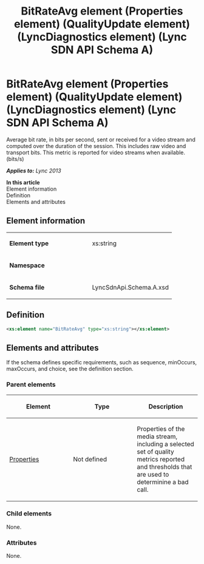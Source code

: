﻿---
title: BitRateAvg element (Properties element) (QualityUpdate element) (LyncDiagnostics element) (Lync SDN API Schema A)
TOCTitle: BitRateAvg element
ms:assetid: e8dff2ed-d78d-d366-e615-fc3d8059dba6
ms:mtpsurl: https://msdn.microsoft.com/en-us/library/Dn454992(v=office.15)
ms:contentKeyID: 57260871
ms.date: 07/24/2014
mtps_version: v=office.15
dev_langs:
- xml
---

# BitRateAvg element (Properties element) (QualityUpdate element) (LyncDiagnostics element) (Lync SDN API Schema A)

Average bit rate, in bits per second, sent or received for a video stream and computed over the duration of the session. This includes raw video and transport bits. This metric is reported for video streams when available. (bits/s)


_**Applies to:** Lync 2013_

**In this article**  
Element information  
Definition  
Elements and attributes  

## Element information

<table>
<colgroup>
<col style="width: 50%" />
<col style="width: 50%" />
</colgroup>
<tbody>
<tr class="odd">
<td><p><strong>Element type</strong></p></td>
<td><p>xs:string</p></td>
</tr>
<tr class="even">
<td><p><strong>Namespace</strong></p></td>
<td><p></p></td>
</tr>
<tr class="odd">
<td><p><strong>Schema file</strong></p></td>
<td><p>LyncSdnApi.Schema.A.xsd</p></td>
</tr>
</tbody>
</table>


## Definition

``` xml
<xs:element name="BitRateAvg" type="xs:string"></xs:element>
```

## Elements and attributes

If the schema defines specific requirements, such as sequence, minOccurs, maxOccurs, and choice, see the definition section.

### Parent elements

<table>
<colgroup>
<col style="width: 33%" />
<col style="width: 33%" />
<col style="width: 33%" />
</colgroup>
<thead>
<tr class="header">
<th><p>Element</p></th>
<th><p>Type</p></th>
<th><p>Description</p></th>
</tr>
</thead>
<tbody>
<tr class="odd">
<td><p><a href="properties-element-qualityupdate-element-lyncdiagnostics-element-lync-sdn-api-schema-a.md">Properties</a></p></td>
<td><p>Not defined</p></td>
<td><p>Properties of the media stream, including a selected set of quality metrics reported and thresholds that are used to determinine a bad call.</p></td>
</tr>
</tbody>
</table>


### Child elements

None.

### Attributes

None.

